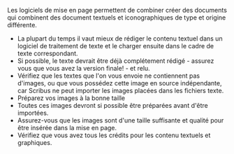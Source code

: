 Les logiciels de mise en page permettent de combiner créer des documents qui combinent des document textuels et iconographiques de type et origine différente.

- La plupart du temps il vaut mieux de rédiger le contenu textuel dans un logiciel de traitement de texte et le charger ensuite dans le cadre de texte correspondant.
- Si possible, le texte devrait être déjà complétement rédigé - assurez vous que vous avez la version finale! - et relu. 
- Vérifiez que les textes que l'on vous envoie ne contiennent pas d'images, ou que vous possédez cette image en source indépendante, car Scribus ne peut importer les images placées dans les fichiers texte.
- Préparez vos images à la bonne taille
- Toutes ces images devront si possible être préparées avant d'être importées.
- Assurez-vous que les images sont d'une taille suffisante et qualité pour être insérée dans la mise en page.
- Vérifiez que vous avez tous les crédits pour les contenu textuels et graphiques.


